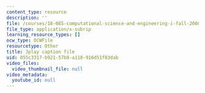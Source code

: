 ```yaml
---
content_type: resource
description: ''
file: /courses/18-085-computational-science-and-engineering-i-fall-2008/055c3317b92157b8a110916d51f83dab_fR_pGtAWHpY.vtt
file_type: application/x-subrip
learning_resource_types: []
ocw_type: OCWFile
resourcetype: Other
title: 3play caption file
uid: 055c3317-b921-57b8-a110-916d51f83dab
video_files:
  video_thumbnail_file: null
video_metadata:
  youtube_id: null
---
```

